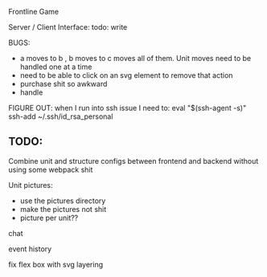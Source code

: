 Frontline Game

Server / Client Interface:
todo: write

BUGS:
- a moves to b , b moves to c moves all of them. Unit moves need to be handled one at a time
- need to be able to click on an svg element to remove that action
- purchase shit so awkward
- handle

FIGURE OUT:
when I run into ssh issue I need to:
eval "$(ssh-agent -s)"
ssh-add ~/.ssh/id_rsa_personal

TODO:
--
Combine unit and structure configs between frontend and backend without using some webpack shit

Unit pictures:
  - use the pictures directory
  - make the pictures not shit
  - picture per unit??


chat

event history

fix flex box with svg layering
